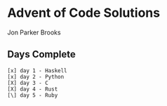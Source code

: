 # Advent of Code Solutions
Jon Parker Brooks
## Days Complete
```
[x] day 1 - Haskell
[x] day 2 - Python
[X] day 3 - C
[X] day 4 - Rust
[\] day 5 - Ruby
```
